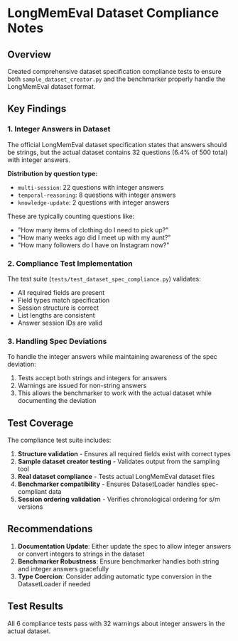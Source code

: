 # LongMemEval Dataset Compliance Notes

## Overview
Created comprehensive dataset specification compliance tests to ensure both `sample_dataset_creator.py` and the benchmarker properly handle the LongMemEval dataset format.

## Key Findings

### 1. Integer Answers in Dataset
The official LongMemEval dataset specification states that answers should be strings, but the actual dataset contains 32 questions (6.4% of 500 total) with integer answers.

**Distribution by question type:**
- `multi-session`: 22 questions with integer answers
- `temporal-reasoning`: 8 questions with integer answers
- `knowledge-update`: 2 questions with integer answers

These are typically counting questions like:
- "How many items of clothing do I need to pick up?"
- "How many weeks ago did I meet up with my aunt?"
- "How many followers do I have on Instagram now?"

### 2. Compliance Test Implementation
The test suite (`tests/test_dataset_spec_compliance.py`) validates:
- All required fields are present
- Field types match specification
- Session structure is correct
- List lengths are consistent
- Answer session IDs are valid

### 3. Handling Spec Deviations
To handle the integer answers while maintaining awareness of the spec deviation:
1. Tests accept both strings and integers for answers
2. Warnings are issued for non-string answers
3. This allows the benchmarker to work with the actual dataset while documenting the deviation

## Test Coverage

The compliance test suite includes:
1. **Structure validation** - Ensures all required fields exist with correct types
2. **Sample dataset creator testing** - Validates output from the sampling tool
3. **Real dataset compliance** - Tests actual LongMemEval dataset files
4. **Benchmarker compatibility** - Ensures DatasetLoader handles spec-compliant data
5. **Session ordering validation** - Verifies chronological ordering for s/m versions

## Recommendations

1. **Documentation Update**: Either update the spec to allow integer answers or convert integers to strings in the dataset
2. **Benchmarker Robustness**: Ensure benchmarker handles both string and integer answers gracefully
3. **Type Coercion**: Consider adding automatic type conversion in the DatasetLoader if needed

## Test Results
All 6 compliance tests pass with 32 warnings about integer answers in the actual dataset.
